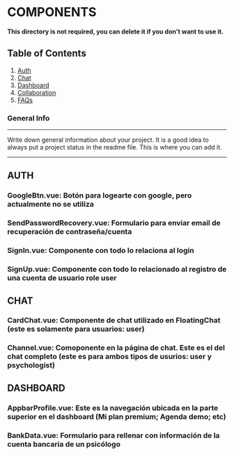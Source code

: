 # COMPONENTS

**This directory is not required, you can delete it if you don't want to use it.**

## Table of Contents

1. [Auth](#general-info)
2. [Chat](#technologies)
3. [Dashboard](#installation)
4. [Collaboration](#collaboration)
5. [FAQs](#faqs)

### General Info

---

Write down general information about your project. It is a good idea to always put a project status in the readme file. This is where you can add it.

---

## AUTH

### GoogleBtn.vue: Botón para logearte con google, pero actualmente no se utiliza

### SendPasswordRecovery.vue: Formulario para enviar email de recuperación de contraseña/cuenta

### SignIn.vue: Componente con todo lo relaciona al login

### SignUp.vue: Componente con todo lo relacionado al registro de una cuenta de usuario role user

## CHAT

### CardChat.vue: Componente de chat utilizado en FloatingChat (este es solamente para usuarios: user)

### Channel.vue: Comoponente en la página de chat. Este es el del chat completo (este es para ambos tipos de usurios: user y psychologist)

## DASHBOARD

### AppbarProfile.vue: Este es la navegación ubicada en la parte superior en el dashboard (Mi plan premium; Agenda demo; etc)

### BankData.vue: Formulario para rellenar con información de la cuenta bancaria de un psicólogo
